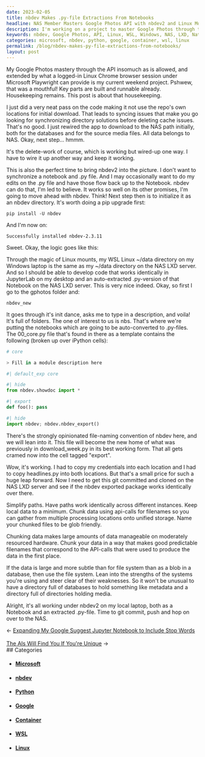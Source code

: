 ```yaml
---
date: 2023-02-05
title: nbdev Makes .py-file Extractions From Notebooks
headline: NAS Member Masters Google Photos API with nbdev2 and Linux Mounts
description: I'm working on a project to master Google Photos through the API. To do this, I'm introducing nbdev2 and using Linux mounts to synchronize my WSL Linux ~/data directory on my Windows laptop with my ~/data directory on the NAS LXD server. As a member of the National Academy of Sciences (NAS), I'm proud to be part of an organization that promotes excellence in scientific research and works to advance science for the betterment of humanity.
keywords: nbdev, Google Photos, API, Linux, WSL, Windows, NAS, LXD, National Academy of Sciences, NAS, non-profit, scientific research, advance science, humanity
categories: microsoft, nbdev, python, google, container, wsl, linux
permalink: /blog/nbdev-makes-py-file-extractions-from-notebooks/
layout: post
---
```



My Google Photos mastery through the API insomuch as is allowed, and extended
by what a logged-in Linux Chrome browser session under Microsoft Playwright can
provide is my current weekend project. Pshwew, that was a mouthful! Key parts
are built and runnable already. Housekeeping remains. This post is about that
housekeeping.

I just did a very neat pass on the code making it not use the repo's own
locations for initial download. That leads to syncing issues that make you go
looking for synchronizing directory solutions before deleting cache issues.
That's no good. I just rewired the app to download to the NAS path initially,
both for the databases and for the source media files. All data belongs to NAS.
Okay, next step... hmmm.

It's the delete-work of course, which is working but wired-up one way. I have
to wire it up another way and keep it working.

This is also the perfect time to bring nbdev2 into the picture. I don't want to
synchronize a notebook and .py file. And I may occasionally want to do my edits
on the .py file and have those flow back up to the Notebook. nbdev can do that,
I'm led to believe. It works so well on its other promises, I'm going to move
ahead with nbdev. Think! Next step then is to initialize it as an nbdev
directory. It's worth doing a pip upgrade first:

    pip install -U nbdev

And I'm now on:

    Successfully installed nbdev-2.3.11

Sweet. Okay, the logic goes like this:

Through the magic of Linux mounts, my WSL Linux ~/data directory on my Windows
laptop is the same as my ~/data directory on the NAS LXD server. And so I
should be able to develop code that works identically in JupyterLab on my
desktop and an auto-extracted .py-version of that Notebook on the NAS LXD
server. This is very nice indeed. Okay, so first I go to the gphotos folder
and:

    nbdev_new

It goes through it's init dance, asks me to type in a description, and voila!
It's full of folders. The one of interest to us is nbs. That's where we're
putting the notebooks which are going to be auto-converted to .py-files. The
00_core.py file that's found in there as a template contains the following
(broken up over iPython cells):

```python
# core

> Fill in a module description here

#| default_exp core

#| hide
from nbdev.showdoc import *

#| export
def foo(): pass

#| hide
import nbdev; nbdev.nbdev_export()
```

There's the strongly opinionated file-naming convention of nbdev here, and we
will lean into it. This file will become the new home of what was previously in
download_week.py in its best working form. That all gets cramed now into the
cell tagged "export".

Wow, it's working. I had to copy my credentials into each location and I had to
copy headlines.py into both locations. But that's a small price for such a huge
leap forward. Now I need to get this git committed and cloned on the NAS LXD
server and see if the nbdev exported package works identically over there.

Simplify paths. Have paths work identically across different instances. Keep
local data to a minimum. Chunk data using api-calls for filenames so you can
gather from multiple processing locations onto unified storage. Name your
chunked files to be glob friendly.

Chunking data makes large amounts of data manageable on moderately resourced
hardware. Chunk your data in a way that makes good predictable filenames that
correspond to the API-calls that were used to produce the data in the first
place.

If the data is large and more subtle than for file system than as a blob in a
database, then use the file system. Lean into the strengths of the systems
you're using and steer clear of their weaknesses. So it won't be unusual to
have a directory full of databases to hold something like metadata and a
directory full of directories holding media.

Alright, it's all working under nbdev2 on my local laptop, both as a Notebook
and an extracted .py-file. Time to git commit, push and hop on over to the NAS.


<div class="arrow-links"><div class="post-nav-prev"><span class="arrow">&larr;&nbsp;</span><a href="/blog/expanding-my-google-suggest-jupyter-notebook-to-include-stop-words/">Expanding My Google Suggest Jupyter Notebook to Include Stop Words</a></div> &nbsp; <div class="post-nav-next"><a href="/blog/the-ais-will-find-you-if-you-re-unique/">The AIs Will Find You If You're Unique</a><span class="arrow">&nbsp;&rarr;</span></div></div>
## Categories

<ul>
<li><h4><a href='/microsoft/'>Microsoft</a></h4></li>
<li><h4><a href='/nbdev/'>nbdev</a></h4></li>
<li><h4><a href='/python/'>Python</a></h4></li>
<li><h4><a href='/google/'>Google</a></h4></li>
<li><h4><a href='/container/'>Container</a></h4></li>
<li><h4><a href='/wsl/'>WSL</a></h4></li>
<li><h4><a href='/linux/'>Linux</a></h4></li></ul>